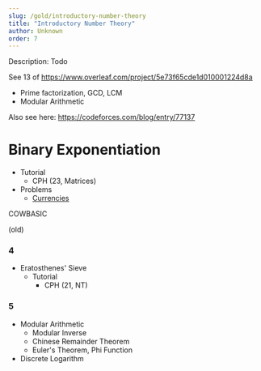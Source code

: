 ```yaml
---
slug: /gold/introductory-number-theory
title: "Introductory Number Theory"
author: Unknown
order: 7
---
```


<div class="syllabus-only">
  Description: Todo
</div>

<!-- END DESCRIPTION -->

See 13 of https://www.overleaf.com/project/5e73f65cde1d010001224d8a

- Prime factorization, GCD, LCM
- Modular Arithmetic

Also see here: https://codeforces.com/blog/entry/77137

# Binary Exponentiation

<!-- END DESCRIPTION -->

 - Tutorial
   - CPH (23, Matrices)
 - Problems
   - [Currencies](https://www.hackerrank.com/contests/gs-codesprint/challenges/currencies) [](107)

COWBASIC

(old)


### 4

  * Eratosthenes' Sieve
    * Tutorial
      * CPH (21, NT)

### 5  

  * Modular Arithmetic
    * Modular Inverse
    * Chinese Remainder Theorem
    * Euler's Theorem, Phi Function
  * Discrete Logarithm